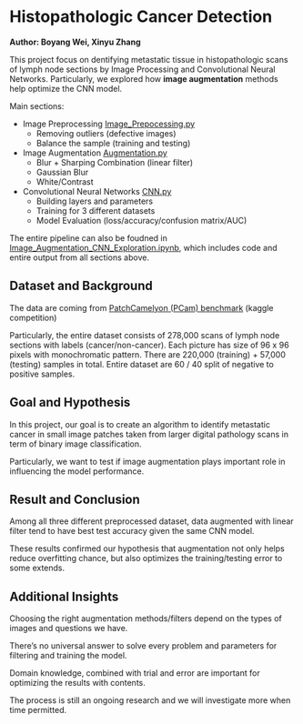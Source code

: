 # Histopathologic Cancer Detection

**Author: Boyang Wei, Xinyu Zhang**

This project focus on dentifying metastatic tissue in histopathologic scans of lymph node sections by Image Processing and Convolutional Neural Networks. Particularly, we explored how **image augmentation** methods help optimize the CNN model.  

Main sections:

* Image Preprocessing [Image_Prepocessing.py](Image_Prepocessing.py)
	* Removing outliers (defective images)
	* Balance the sample (training and testing)
* Image Augmentation [Augmentation.py](Augmentation.py)
	* Blur + Sharping Combination (linear filter)
	* Gaussian Blur 
	* White/Contrast
* Convolutional Neural Networks [CNN.py](CNN.py)
	* Building layers and parameters
	* Training for 3 different datasets 
	* Model Evaluation (loss/accuracy/confusion matrix/AUC)

The entire pipeline can also be foudned in [Image_Augmentation_CNN_Exploration.ipynb](Image_Augmentation_CNN_Exploration.ipynb), which includes code and entire output from all sections above.

## Dataset and Background

The data are coming from [PatchCamelyon (PCam) benchmark](https://www.kaggle.com/c/histopathologic-cancer-detection/data) (kaggle competition)

Particularly, the entire dataset consists of 278,000 scans of lymph node sections with labels (cancer/non-cancer).
Each picture has size of 96 x 96 pixels with monochromatic pattern. There are 220,000 (training) + 57,000 (testing) samples in total.
Entire dataset are 60 / 40 split of negative to positive samples.


## Goal and Hypothesis

In this project, our goal is to create an algorithm to identify metastatic cancer in small image patches taken from larger digital 
pathology scans in term of binary image classification.

Particularly, we want to test if image augmentation plays important role in influencing the model performance.

## Result and Conclusion

Among all three different preprocessed dataset,  data augmented with linear filter tend to have best test accuracy given the same CNN model.

These results confirmed our hypothesis that augmentation not only helps reduce overfitting chance, but also optimizes the training/testing error to some extends. 

## Additional Insights

Choosing the right augmentation methods/filters depend on the types of images and questions we have. 

There’s no universal answer to solve every problem and parameters for filtering and training the model. 

Domain knowledge, combined with trial and error are important for optimizing the results with contents. 

The process is still an ongoing research and we will investigate more when time permitted.





